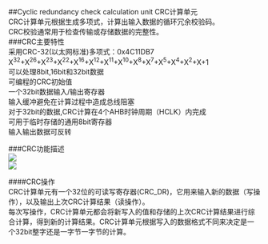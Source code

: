##Cyclic redundancy check calculation unit CRC计算单元  
CRC计算单元根据生成多项式，计算出输入数据的循环冗余校验码。  
CRC校验通常用于检查传输或存储数据的完整性。  
###CRC主要特性  
采用CRC-32(以太网标准)多项式：0x4C11DB7  
X<sup>32</sup>+X<sup>26</sup>+X<sup>23</sup>+X<sup>22</sup>+X<sup>16</sup>+X<sup>12</sup>+X<sup>11</sup>+X<sup>10</sup>+X<sup>8</sup>+X<sup>7</sup>+X<sup>5</sup>+X<sup>4</sup>+X<sup>2</sup>+X+1  
可以处理8bit,16bit和32bit数据  
可编程的CRC初始值  
一个32bit数据输入/输出寄存器  
输入缓冲避免在计算过程中造成总线阻塞  
对于32bit的数据,CRC计算在4个AHB时钟周期（HCLK）内完成  
可用于临时存储的通用8bit寄存器  
输入输出数据可反转  

###CRC功能描述  
![](https://i.imgur.com/d87By7C.png)  
![](https://i.imgur.com/oqx2jgL.png)  

####CRC操作  
CRC计算单元有一个32位的可读写寄存器(CRC_DR)，它用来输入新的数据（写操作），以及输出上次CRC计算结果（读操作）。  
每次写操作，CRC计算单元都会将新写入的值和存储的上次CRC计算结果进行综合计算，得到新的计算结果。CRC计算单元根据写入的数据格式不同来决定是一个32bit整字还是一字节一字节的计算。  
